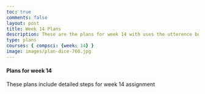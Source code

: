 ```yaml
---
toc: true
comments: false
layout: post
title: Week 14 Plans
description: These are the plans for week 14 with uses the utterence bot
type: plans
courses: { compsci: {week: 14} }
image: images/plan-dice-760.jpg
---
```



#### Plans for week 14
These plans include detailed steps for week 14 assignment

<script src="https://utteranc.es/client.js"
    repo="srivaidyas/student2.0"
    issue-term="pathname"
    label="comments"
    theme="github-light"
    crossorigin="anonymous"
    async>
</script>


